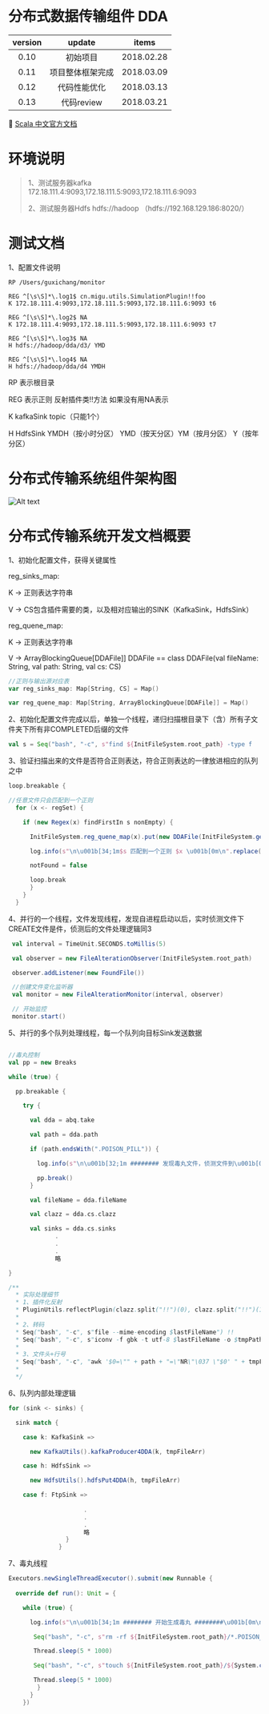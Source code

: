 # 分布式数据传输组件 DDA

version | update | items 
:--: | :--: | :--:
0.10 | 初始项目| 2018.02.28
0.11 | 项目整体框架完成|2018.03.09
0.12 | 代码性能优化| 2018.03.13
0.13 | 代码review| 2018.03.21

🔗 [Scala 中文官方文档](http://docs.scala-lang.org/zh-cn/overviews/)

# 环境说明

> 1、测试服务器kafka 172.18.111.4:9093,172.18.111.5:9093,172.18.111.6:9093
>
> 2、测试服务器Hdfs  hdfs://hadoop （hdfs://192.168.129.186:8020/）

# 测试文档

1、配置文件说明

```config
RP /Users/guxichang/monitor

REG ^[\s\S]*\.log1$ cn.migu.utils.SimulationPlugin!!foo
K 172.18.111.4:9093,172.18.111.5:9093,172.18.111.6:9093 t6

REG ^[\s\S]*\.log2$ NA
K 172.18.111.4:9093,172.18.111.5:9093,172.18.111.6:9093 t7

REG ^[\s\S]*\.log3$ NA
H hdfs://hadoop/dda/d3/ YMD

REG ^[\s\S]*\.log4$ NA
H hdfs://hadoop/dda/d4 YMDH

```
RP 表示根目录

REG 表示正则 反射插件类!!方法 如果没有用NA表示

K kafkaSink topic（只能1个）

H HdfsSink YMDH（按小时分区） YMD（按天分区）YM（按月分区） Y（按年分区）


# 分布式传输系统组件架构图

![Alt text](https://github.com/gus67/dda-scala/blob/master/src/main/resources/DDA-zj.png)

# 分布式传输系统开发文档概要

1、初始化配置文件，获得关键属性

reg_sinks_map:

K -> 正则表达字符串

V -> CS包含插件需要的类，以及相对应输出的SINK（KafkaSink，HdfsSink）

reg_quene_map:

K -> 正则表达字符串

V ->  ArrayBlockingQueue[DDAFile]] DDAFile == class DDAFile(val fileName: String, val path: String, val cs: CS)

```scala
//正则与输出源对应表
var reg_sinks_map: Map[String, CS] = Map()

var reg_quene_map: Map[String, ArrayBlockingQueue[DDAFile]] = Map()
```

2、初始化配置文件完成以后，单独一个线程，递归扫描根目录下（含）所有子文件夹下所有非COMPLETED后缀的文件

``` scala 
val s = Seq("bash", "-c", s"find ${InitFileSystem.root_path} -type f  ! -name '*.COMPLETED' $timing ") !!
```

3、验证扫描出来的文件是否符合正则表达，符合正则表达的一律放进相应的队列之中

```scala
loop.breakable {

//任意文件只会匹配到一个正则
  for (x <- regSet) {

    if (new Regex(x) findFirstIn s nonEmpty) {

      InitFileSystem.reg_quene_map(x).put(new DDAFile(InitFileSystem.getFileNameWithSuffix(s), s, InitFileSystem.reg_sinks_map(x)))

      log.info(s"\n\u001b[34;1m$s 匹配到一个正则 $x \u001b[0m\n".replace("),", ""))

      notFound = false

      loop.break
      }
    }
  }
```

4、并行的一个线程，文件发现线程，发现自进程启动以后，实时侦测文件下CREATE文件是件，侦测后的文件处理逻辑同3

```scala
 val interval = TimeUnit.SECONDS.toMillis(5)

 val observer = new FileAlterationObserver(InitFileSystem.root_path)

 observer.addListener(new FoundFile())

 //创建文件变化监听器
 val monitor = new FileAlterationMonitor(interval, observer)

 // 开始监控
 monitor.start()
```

5、并行的多个队列处理线程，每一个队列向目标Sink发送数据

```scala

//毒丸控制
val pp = new Breaks

while (true) {

  pp.breakable {

    try {

      val dda = abq.take

      val path = dda.path

      if (path.endsWith(".POISON_PILL")) {

        log.info(s"\n\u001b[32;1m ######## 发现毒丸文件，侦测文件到\u001b[0m\u001b[35;1m $k \u001b[0m\u001b[32;1m队列运行正常 ########！！！ \u001b[0m\n")

        pp.break()
      }

      val fileName = dda.fileName

      val clazz = dda.cs.clazz

      val sinks = dda.cs.sinks
             .
             .
             .
             略

}

/**
  * 实际处理细节
  * 1、插件化反射     
  * PluginUtils.reflectPlugin(clazz.split("!!")(0), clazz.split("!!")(1), path, lastFileName)
  * 
  * 2、转码       
  * Seq("bash", "-c", s"file --mime-encoding $lastFileName") !!
  * Seq("bash", "-c", s"iconv -f gbk -t utf-8 $lastFileName -o $tmpPath.UTF-8 ") !!
  *                           
  * 3、文件头+行号   
  * Seq("bash", "-c", "awk '$0=\"" + path + "=\"NR\"\037 \"$0' " + tmpFileArr.last + " > " + s"${tmpFileArr.last}.LINE_NUM") !!
  * 
  */

```

6、队列内部处理逻辑

```scala
for (sink <- sinks) {

  sink match {

    case k: KafkaSink =>

      new KafkaUtils().kafkaProducer4DDA(k, tmpFileArr)

    case h: HdfsSink =>

      new HdfsUtils().hdfsPut4DDA(h, tmpFileArr)

    case f: FtpSink =>
                   
                     .
                     .
                     .
                     略
                }
              }
```

7、毒丸线程

```scala
Executors.newSingleThreadExecutor().submit(new Runnable {
      
  override def run(): Unit = {

    while (true) {

      log.info(s"\n\u001b[34;1m ######## 开始生成毒丸 ########\u001b[0m\n")

       Seq("bash", "-c", s"rm -rf ${InitFileSystem.root_path}/*.POISON_PILL") !!

       Thread.sleep(5 * 1000)

       Seq("bash", "-c", s"touch ${InitFileSystem.root_path}/${System.currentTimeMillis()}.POISON_PILL") !!

       Thread.sleep(5 * 1000)
        }
      }
    })
```